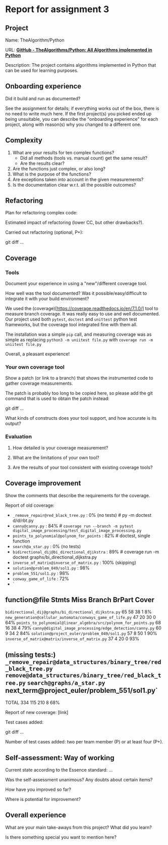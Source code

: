 # Report for assignment 3

## Project

Name: TheAlgorithm/Python

URL: **[GitHub - TheAlgorithms/Python: All Algorithms implemented in Python](https://github.com/TheAlgorithms/Python)**

Description: The project contains algorithms implemented in Python that can be used for learning purposes.

## Onboarding experience

Did it build and run as documented?

See the assignment for details; if everything works out of the box,
there is no need to write much here. If the first project(s) you picked
ended up being unsuitable, you can describe the "onboarding experience"
for each project, along with reason(s) why you changed to a different one.

## Complexity

1. What are your results for ten complex functions?
   * Did all methods (tools vs. manual count) get the same result?
   * Are the results clear?
2. Are the functions just complex, or also long?
3. What is the purpose of the functions?
4. Are exceptions taken into account in the given measurements?
5. Is the documentation clear w.r.t. all the possible outcomes?

## Refactoring

Plan for refactoring complex code:

Estimated impact of refactoring (lower CC, but other drawbacks?).

Carried out refactoring (optional, P+):

git diff ...

## Coverage

### Tools

Document your experience in using a "new"/different coverage tool.

How well was the tool documented? Was it possible/easy/difficult to
integrate it with your build environment?

We used the (coverage)[https://coverage.readthedocs.io/en/7.1.0/] tool to measure branch coverage. It was really easy to use and well documented. Our project used both `pytest`, `doctest` and `unittest` python test frameworks, but the coverage tool integrated fine with them all.

The installation was a simple `pip` call, and measuring coverage was as simple as replacing `python3 -m uniitest file.py` with `coverage run -m uniitest file.py`

Overall, a pleasant experience!

### Your own coverage tool

Show a patch (or link to a branch) that shows the instrumented code to
gather coverage measurements.

The patch is probably too long to be copied here, so please add
the git command that is used to obtain the patch instead:

git diff ...

What kinds of constructs does your tool support, and how accurate is
its output?

### Evaluation

1. How detailed is your coverage measurement?

2. What are the limitations of your own tool?

3. Are the results of your tool consistent with existing coverage tools?

## Coverage improvement

Show the comments that describe the requirements for the coverage.

Report of old coverage:
- `_remove_repair@red_black_tree.py` : 0% (no tests) # py -m doctest d/d/rbt.py 
- `canny@canny.py` : 84% # `coverage run --branch -m pytest digital_image_processing/test_digital_image_processing.py`
- `points_to_polynomial@polynom_for_points` : 82% # doctest, single function
- `search@a_star.py` : 0% (no tests)
- `bidirectional_dij@bi_directional_djikstra` : 89% # coverage run -m doctest graphs/bi_directional_dijkstra.py 
- `inverse_of_matrix@inverse_of_matrix.py` : 100% (skipping)
- `solution@problem_049/sol1.py` : 98%
- `problem_551/sol1.py` : 98%
- `conway_game_of_life` : 72%
- `

function@file                                                   Stmts   Miss Branch BrPart  Cover
-------------------------------------------------------------------------------------------------
`bidirectional_dij@graphs/bi_directional_dijkstra.py`           65     58     38      1     8%
`new_generation@cellular_automata/conways_game_of_life.py`      47     20     30      0    64%
`points_to_polynomial@linear_algebra/src/polynom_for_points.py` 68     16     38      4    79%
`canny@digital_image_processing/edge_detection/canny.py`        60      9     34      2    84%
`solution@project_euler/problem_049/sol1.py`                    57      8     50      1    90%
`inverse_of_matrix@matrix/inverse_of_matrix.py`                 37      4     20      0    93%

(missing tests:)
`_remove_repair@data_structures/binary_tree/red_black_tree.py`
`remove@data_structures/binary_tree/red_black_tree.py`
`search@graphs/a_star.py
`next_term@project_euler/problem_551/sol1.py`
-------------------------------------------------------------------------------------------------
TOTAL                                                           334    115    210      8    68%



Report of new coverage: [link]

Test cases added:

git diff ...

Number of test cases added: two per team member (P) or at least four (P+).

## Self-assessment: Way of working

Current state according to the Essence standard: ...

Was the self-assessment unanimous? Any doubts about certain items?

How have you improved so far?

Where is potential for improvement?

## Overall experience

What are your main take-aways from this project? What did you learn?

Is there something special you want to mention here?
